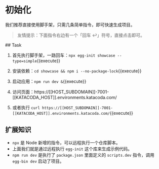 # 初始化

我们推荐直接使用脚手架，只需几条简单指令，即可快速生成项目。

> 友情提示：下面指令右边有一个「回车 ↩」符号，直接点击即可。

## Task

1. 首先执行脚手架，一路回车：`npx egg-init showcase --type=simple`{{execute}}

2. 安装依赖：`cd showcase && npm i --no-package-lock`{{execute}}

3. 启动应用：`npm run dev &`{{execute}}

4. 访问页面：https://[[HOST_SUBDOMAIN]]-7001-[[KATACODA_HOST]].environments.katacoda.com/

5. 或者执行 `curl https://[[HOST_SUBDOMAIN]]-7001-[[KATACODA_HOST]].environments.katacoda.com/`{{execute}}

## 扩展知识

- `npx` 是 Node 新增的指令，可以远程执行一个仓库脚本。
- 上面我们就是通过远程执行 `egg-init` 这个库来生成示例代码。
- `npm run dev` 是执行了 `package.json` 里面定义的 `scripts.dev` 指令，调用 `egg-bin dev` 启动了项目。
